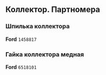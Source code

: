 ## Коллектор. Партномера

### Шпилька коллектора

__Ford__ `1458817`

### Гайка коллектора медная

__Ford__ `6518101`